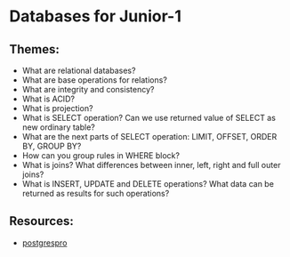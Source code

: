 # Databases for Junior-1

## Themes:
* What are relational databases?
* What are base operations for relations?
* What are integrity and consistency?
* What is ACID?
* What is projection?
* What is SELECT operation? Can we use returned value of SELECT as new ordinary table?
* What are the next parts of SELECT operation: LIMIT, OFFSET, ORDER BY, GROUP BY?
* How can you group rules in WHERE block?
* What is joins? What differences between inner, left, right and full outer joins?
* What is INSERT, UPDATE and DELETE operations? What data can be returned as results for such operations?

## Resources:
* [postgrespro](https://postgrespro.ru/education/books)
